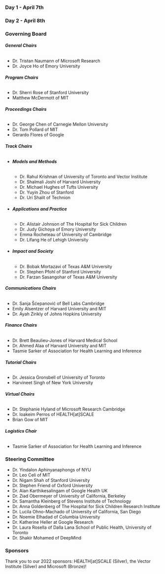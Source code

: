 <div class="page-content live text-center">
<!-- Slides Live-->
<div class="row p-3">
    <div class="col-12 bd-content">
    <h3>Day 1 - April 7th</h3>
    </div>
</div>
<div id="slideslive-embed" class="col-md-12 col-xs-12 my-auto p-2 hide" data-activedate="2021-04-14T23:59:00.00">
  <div id="presentation-embed-38979174" class="slp my-auto"></div>
  <script src='https://slideslive.com/embed_presentation.js'></script>
  <script>
    embed = new SlidesLiveEmbed("presentation-embed-38979174", {
        presentationId: "38979174",
        autoPlay: false, // change to true to autoplay the embedded presentation
        verticalEnabled: true,
        verticalWhenWidthLte: 480,
    });
  </script>
</div>
<div class="row p-3">
    <div class="col-12 bd-content">
    <h3>Day 2 - April 8th</h3>
    </div>
</div>
<div id="slideslive-embed2" class="col-md-12 col-xs-12 my-auto p-2 hide" data-activedate="2021-04-14T23:59:00.00">
  <div id="presentation-embed-38979175" class="slp my-auto"></div>
  <script>
    embed = new SlidesLiveEmbed("presentation-embed-38979175", {
        presentationId: "38979175",
        autoPlay: false, // change to true to autoplay the embedded presentation
        verticalEnabled: true,
        verticalWhenWidthLte: 480,
    });
  </script>
</div>
</div>


### Governing Board
###### **General Chairs**
- Dr. Tristan Naumann of Microsoft Research
- Dr. Joyce Ho of Emory University
###### **Program Chairs**
- Dr. Sherri Rose of Stanford University
- Matthew McDermott of MIT
###### **Proceedings Chairs**
- Dr. George Chen of Carnegie Mellon University
- Dr. Tom Pollard of MIT
- Gerardo Flores of Google
###### **Track Chairs**
- ###### **Models and Methods**
    * Dr. Rahul Krishnan of University of Toronto and Vector Institute
    * Dr. Shalmali Joshi of Harvard University
    * Dr. Michael Hughes of Tufts University
    * Dr. Yuyin Zhou of Stanford
    * Dr. Uri Shalit of Technion
- ###### **Applications and Practice**
    * Dr. Alistair Johnson of The Hospital for Sick Children
    * Dr. Judy Gichoya of Emory University
    * Emma Rocheteau of University of Cambridge
    * Dr. Lifang He of Lehigh University
- ###### **Impact and Society**
    * Dr. Bobak Mortazavi of Texas A&M University 
    * Dr. Stephen Pfohl of Stanford University
    * Dr. Farzan Sasangohar of Texas A&M University
###### **Communications Chairs**
- Dr. Sanja Šćepanović of Bell Labs Cambridge
- Emily Alsentzer of Harvard University and MIT
- Dr. Ayah Zirikly of Johns Hopkins University
###### **Finance Chairs**
- Dr. Brett Beaulieu-Jones of Harvard Medical School
- Dr. Ahmed Alaa of Harvard University and MIT
- Tasmie Sarker of Association for Health Learning and Inference
###### **Tutorial Chairs**
- Dr. Jessica Gronsbell of University of Toronto
- Harvineet Singh of New York University
###### **Virtual Chairs**
- Dr. Stephanie Hyland of Microsoft Research Cambridge
- Dr. Ioakeim Perros of HEALTH[at]SCALE
- Brian Gow of MIT
###### **Logistics Chair**
- Tasmie Sarker of Association for Health Learning and Inference


### Steering Committee
- Dr. Yindalon Aphinyanaphongs of NYU
- Dr. Leo Celi of MIT
- Dr. Nigam Shah of Stanford University
- Dr. Stephen Friend of Oxford University
- Dr. Alan Karthikesalingam of Google Health UK
- Dr. Ziad Obermeyer of University of California, Berkeley
- Dr. Samantha Kleinberg of Stevens Institute of Technology
- Dr. Anna Goldenberg of The Hospital for Sick Children Research Institute
- Dr. Lucila Ohno-Machado of University of California, San Diego
- Dr. Noemie Elhadad of Columbia University
- Dr. Katherine Heller at Google Research
- Dr. Laura Rosella of Dalla Lana School of Public Health, University of Toronto
- Dr. Shakir Mohamed of DeepMind

### Sponsors
Thank you to our 2022 sponsors: HEALTH[at]SCALE (Silver), the Vector Institute (Silver) and Microsoft (Bronze)!
